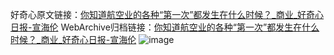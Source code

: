 好奇心原文链接：[你知道航空业的各种“第一次”都发生在什么时候？_商业_好奇心日报-宣海伦](https://www.qdaily.com/articles/9598.html)
WebArchive归档链接：[你知道航空业的各种“第一次”都发生在什么时候？_商业_好奇心日报-宣海伦](http://web.archive.org/web/20160923130349/http://www.qdaily.com:80/articles/9598.html)
![image](http://ww3.sinaimg.cn/large/007d5XDply1g3vfv3nvp7j30u052vnpd)